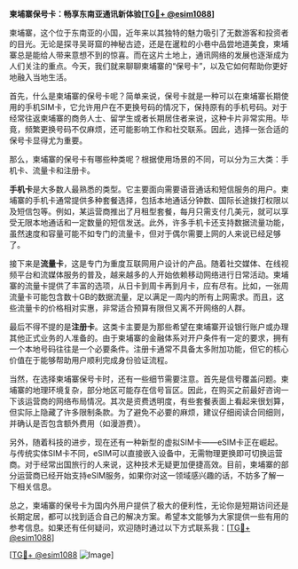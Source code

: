 **柬埔寨保号卡：畅享东南亚通讯新体验[[TG💪+ @esim1088](https://t.me/s/esim1088)]**

柬埔寨，这个位于东南亚的小国，近年来以其独特的魅力吸引了无数游客和投资者的目光。无论是探寻吴哥窟的神秘古迹，还是在暹粒的小巷中品尝地道美食，柬埔寨总是能给人带来意想不到的惊喜。而在这片土地上，通讯网络的发展也逐渐成为人们关注的重点。今天，我们就来聊聊柬埔寨的“保号卡”，以及它如何帮助你更好地融入当地生活。

首先，什么是柬埔寨的保号卡呢？简单来说，保号卡就是一种可以在柬埔寨长期使用的手机SIM卡，它允许用户在不更换号码的情况下，保持原有的手机号码。对于经常往返柬埔寨的商务人士、留学生或者长期居住者来说，这种卡片非常实用。毕竟，频繁更换号码不仅麻烦，还可能影响工作和社交联系。因此，选择一张合适的保号卡显得尤为重要。

那么，柬埔寨的保号卡有哪些种类呢？根据使用场景的不同，可以分为三大类：手机卡、流量卡和注册卡。

**手机卡**是大多数人最熟悉的类型。它主要面向需要语音通话和短信服务的用户。柬埔寨的手机卡通常提供多种套餐选择，包括本地通话分钟数、国际长途拨打权限以及短信包等。例如，某运营商推出了月租型套餐，每月只需支付几美元，就可以享受无限本地通话和一定数量的短信发送。此外，许多手机卡还支持数据流量功能，虽然速度和容量可能不如专门的流量卡，但对于偶尔需要上网的人来说已经足够了。

接下来是**流量卡**，这是专门为重度互联网用户设计的产品。随着社交媒体、在线视频平台和流媒体服务的普及，越来越多的人开始依赖移动网络进行日常活动。柬埔寨的流量卡提供了丰富的选项，从日卡到周卡再到月卡，应有尽有。比如，一张周流量卡可能包含数十GB的数据流量，足以满足一周内的所有上网需求。而且，这些流量卡的价格相对实惠，非常适合预算有限但又离不开网络的人群。

最后不得不提的是**注册卡**。这类卡主要是为那些希望在柬埔寨开设银行账户或办理其他正式业务的人准备的。由于柬埔寨的金融体系对开户条件有一定的要求，拥有一个本地号码往往是一个必要条件。注册卡通常不具备太多附加功能，但它的核心价值在于能够帮助用户顺利完成身份验证流程。

当然，在选择柬埔寨保号卡时，还有一些细节需要注意。首先是信号覆盖问题。柬埔寨的地理环境复杂，部分地区可能存在信号盲区。因此，在购买之前最好咨询一下该运营商的网络布局情况。其次是资费透明度，有些套餐表面上看起来很划算，但实际上隐藏了许多限制条款。为了避免不必要的麻烦，建议仔细阅读合同细则，并确认是否包含额外费用（如漫游费）。

另外，随着科技的进步，现在还有一种新型的虚拟SIM卡——eSIM卡正在崛起。与传统实体SIM卡不同，eSIM可以直接嵌入设备中，无需物理更换即可切换运营商。对于经常出国旅行的人来说，这种技术无疑更加便捷高效。目前，柬埔寨的部分运营商已经开始支持eSIM服务，如果你对这一领域感兴趣的话，不妨多了解一下相关信息。

总之，柬埔寨的保号卡为国内外用户提供了极大的便利性，无论你是短期访问还是长期定居，都可以找到适合自己的解决方案。希望本文能够为大家提供一些有用的参考信息。如果还有任何疑问，欢迎随时通过以下方式联系我：[[TG💪+ @esim1088](https://t.me/s/esim1088)]

[[TG💪+ @esim1088](https://t.me/s/esim1088) ![Image](https://i.postimg.cc/4NQfJmqS/Snipaste-2025-05-13-00-14-12.png)]